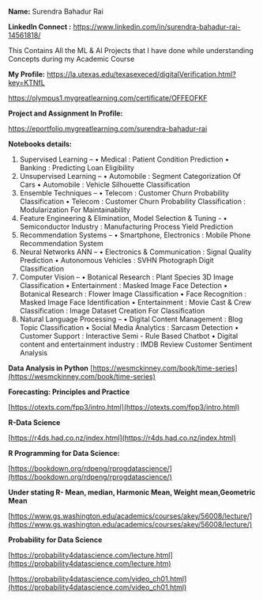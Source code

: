 **Name:** Surendra Bahadur Rai

**LinkedIn Connect :** https://www.linkedin.com/in/surendra-bahadur-rai-14561818/


This Contains All the ML & AI Projects that I have done while understanding Concepts during my Academic Course

**My Profile:**
https://la.utexas.edu/texasexeced/digitalVerification.html?key=KTNfL

https://olympus1.mygreatlearning.com/certificate/OFFEOFKF

**Project and Assignment In Profile:**

https://eportfolio.mygreatlearning.com/surendra-bahadur-rai

**Notebooks details:**

1.	Supervised Learning –
•	Medical : Patient Condition Prediction
•	Banking : Predicting Loan Eligibility
2.	Unsupervised Learning –
•	Automobile : Segment Categorization Of Cars
•	Automobile : Vehicle Silhouette Classification
3.	Ensemble Techniques –
•	Telecom : Customer Churn Probability Classification
•	Telecom : Customer Churn Probability Classification : Modularization For Maintainability
4.	Feature Engineering & Elimination, Model Selection & Tuning -
•	Semiconductor Industry : Manufacturing Process Yield Prediction
5.	Recommendation Systems –
•	Smartphone, Electronics : Mobile Phone Recommendation System 
6.	Neural Networks ANN –
•	Electronics & Communication : Signal Quality Prediction
•	Autonomous Vehicles : SVHN Photograph Digit Classification
7.	Computer Vision –
•	Botanical Research : Plant Species 3D Image Classification
•	Entertainment : Masked Image Face Detection
•	Botanical Research : Flower Image Classification
•	Face Recognition : Masked Image Face Identification
•	Entertainment : Movie Cast & Crew Classification : Image Dataset Creation For Classification
8.	Natural Language Processing –
•	Digital Content Management : Blog Topic Classification
•	Social Media Analytics : Sarcasm Detection
•	Customer Support : Interactive Semi - Rule Based Chatbot
•	Digital content and entertainment industry : IMDB Review Customer Sentiment Analysis

**Data Analysis in Python**
[https://wesmckinney.com/book/time-series](https://wesmckinney.com/book/time-series)

**Forecasting: Principles and Practice**

[https://otexts.com/fpp3/intro.html](https://otexts.com/fpp3/intro.html)

**R-Data Science**

[https://r4ds.had.co.nz/index.html](https://r4ds.had.co.nz/index.html)

**R Programming for Data Science:**

 [https://bookdown.org/rdpeng/rprogdatascience/](https://bookdown.org/rdpeng/rprogdatascience/) 

 **Under stating R- Mean, median, Harmonic Mean, Weight mean,Geometric Mean**

 [https://www.gs.washington.edu/academics/courses/akey/56008/lecture/](https://www.gs.washington.edu/academics/courses/akey/56008/lecture/)

 
**Probability for Data Science**

[https://probability4datascience.com/lecture.html](https://probability4datascience.com/lecture.htm)

[https://probability4datascience.com/video_ch01.html](https://probability4datascience.com/video_ch01.html)